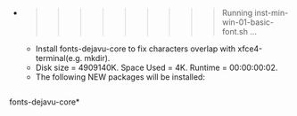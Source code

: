 * >>>>>>>>> Running inst-min-win-01-basic-font.sh ...
  * Install fonts-dejavu-core to fix characters overlap with xfce4-terminal(e.g. mkdir).
  * Disk size = 4909140K. Space Used = 4K. Runtime = 00:00:00:02.
  * The following NEW packages will be installed:
  ```bash
fonts-dejavu-core*
  ```
